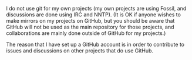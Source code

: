 I do not use git for my own projects (my own projects are using Fossil, and discussions are done using IRC and NNTP). (It is OK if anyone wishes to make mirrors on my projects on GitHub, but you should be aware that GitHub will not be used as the main repository for those projects, and collaborations are mainly done outside of GitHub for my projects.)

The reason that I have set up a GitHub account is in order to contribute to issues and discussions on other projects that do use GitHub.
